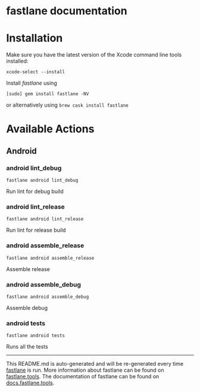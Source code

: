 fastlane documentation
================
# Installation

Make sure you have the latest version of the Xcode command line tools installed:

```
xcode-select --install
```

Install _fastlane_ using
```
[sudo] gem install fastlane -NV
```
or alternatively using `brew cask install fastlane`

# Available Actions
## Android
### android lint_debug
```
fastlane android lint_debug
```
Run lint for debug build
### android lint_release
```
fastlane android lint_release
```
Run lint for release build
### android assemble_release
```
fastlane android assemble_release
```
Assemble release
### android assemble_debug
```
fastlane android assemble_debug
```
Assemble debug
### android tests
```
fastlane android tests
```
Runs all the tests

----

This README.md is auto-generated and will be re-generated every time [fastlane](https://fastlane.tools) is run.
More information about fastlane can be found on [fastlane.tools](https://fastlane.tools).
The documentation of fastlane can be found on [docs.fastlane.tools](https://docs.fastlane.tools).
